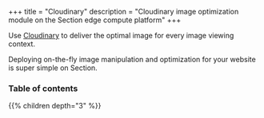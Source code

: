+++
title = "Cloudinary"
description = "Cloudinary image optimization module on the Section edge compute platform"
+++

Use [Cloudinary](https://cloudinary.com/) to deliver the optimal image for every image viewing context.

Deploying on-the-fly image manipulation and optimization for your website is super simple on Section.

### Table of contents

{{% children depth="3" %}}
